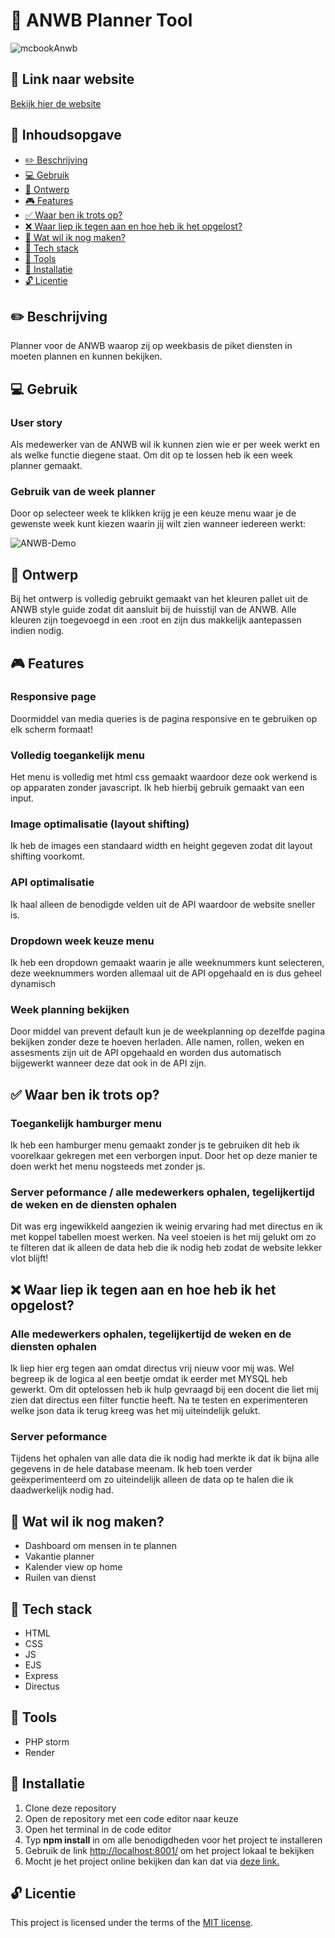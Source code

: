 # 🚗 ANWB Planner Tool
![mcbookAnwb](https://github.com/Daan645/proof-of-concept/assets/54812898/1c800fb9-3165-4d2c-9c8d-4cccba917fbc)

## 🔗 Link naar website
<a href="https://proof-of-concept-eqsl.onrender.com/" alt="ANWB Weekplanner Website">Bekijk hier de website</a>

## 📄 Inhoudsopgave
* [✏️ Beschrijving](#-beschrijving)
* [💻 Gebruik](#-gebruik)
* [🔎 Ontwerp](#-ontwerp)
* [🎮 Features](#-features)
* [✅ Waar ben ik trots op?](#-waar-ben-ik-trots-op)
* [❌ Waar liep ik tegen aan en hoe heb ik het opgelost?](#-waar-liep-ik-tegen-aan-en-hoe-heb-ik-het-opgelost)
* [🎯 Wat wil ik nog maken?](#-wat-wil-ik-nog-maken)
* [📡 Tech stack](#-tech-stack)
* [🧰 Tools](#-tools)
* [🔧 Installatie](#-installatie)
* [🔓 Licentie](#-licentie)

## ✏️ Beschrijving
Planner voor de ANWB waarop zij op weekbasis de piket diensten in moeten plannen en kunnen bekijken.

## 💻 Gebruik
<!-- Bij Gebruik staat de user story, hoe het werkt en wat je er mee kan. -->
### User story
Als medewerker van de ANWB wil ik kunnen zien wie er per week werkt en als welke functie diegene staat. Om dit op te lossen heb ik een week planner gemaakt.
### Gebruik van de week planner
Door op selecteer week te klikken krijg je een keuze menu waar je de gewenste week kunt kiezen waarin jij wilt zien wanneer iedereen werkt:

![ANWB-Demo](https://github.com/Daan645/proof-of-concept/assets/54812898/78ac4d4d-ed8e-4420-869d-9344525a4d18)

## 🔎 Ontwerp
Bij het ontwerp is volledig gebruikt gemaakt van het kleuren pallet uit de ANWB style guide zodat dit aansluit bij de huisstijl van de ANWB. Alle kleuren zijn toegevoegd in een :root en zijn dus makkelijk aantepassen indien nodig.

## 🎮 Features

### Responsive page
Doormiddel van media queries is de pagina responsive en te gebruiken op elk scherm formaat!

### Volledig toegankelijk menu
Het menu is volledig met html css gemaakt waardoor deze ook werkend is op apparaten zonder javascript. Ik heb hierbij gebruik gemaakt van een input.

### Image optimalisatie (layout shifting)
Ik heb de images een standaard width en height gegeven zodat dit layout shifting voorkomt.

### API optimalisatie
Ik haal alleen de benodigde velden uit de API waardoor de website sneller is.

### Dropdown week keuze menu
Ik heb een dropdown gemaakt waarin je alle weeknummers kunt selecteren, deze weeknummers worden allemaal uit de API opgehaald en is dus geheel dynamisch

### Week planning bekijken
Door middel van prevent default kun je de weekplanning op dezelfde pagina bekijken zonder deze te hoeven herladen. Alle namen, rollen, weken en assesments zijn uit de API opgehaald en worden dus automatisch bijgewerkt wanneer deze dat ook in de API zijn.

## ✅ Waar ben ik trots op?
### Toegankelijk hamburger menu
Ik heb een hamburger menu gemaakt zonder js te gebruiken dit heb ik voorelkaar gekregen met een verborgen input. Door het op deze manier te doen werkt het menu nogsteeds met zonder js.

### Server peformance / alle medewerkers ophalen, tegelijkertijd de weken en de diensten ophalen
Dit was erg ingewikkeld aangezien ik weinig ervaring had met directus en ik met koppel tabellen moest werken. Na veel stoeien is het mij gelukt om zo te filteren dat ik alleen de data heb die ik nodig heb zodat de website lekker vlot blijft!

## ❌ Waar liep ik tegen aan en hoe heb ik het opgelost?
### Alle medewerkers ophalen, tegelijkertijd de weken en de diensten ophalen
Ik liep hier erg tegen aan omdat directus vrij nieuw voor mij was. Wel begreep ik de logica al een beetje omdat ik eerder met MYSQL heb gewerkt. Om dit optelossen heb ik hulp gevraagd bij een docent die liet mij zien dat directus een filter functie heeft. Na te testen en experimenteren welke json data ik terug kreeg was het mij uiteindelijk gelukt.

### Server peformance
Tijdens het ophalen van alle data die ik nodig had merkte ik dat ik bijna alle gegevens in de hele database meenam. Ik heb toen verder geëxperimenteerd om zo uiteindelijk alleen de data op te halen die ik daadwerkelijk nodig had.

## 🎯 Wat wil ik nog maken?
- Dashboard om mensen in te plannen
- Vakantie planner
- Kalender view op home
- Ruilen van dienst
  
## 📡 Tech stack
- HTML
- CSS
- JS
- EJS
- Express
- Directus

## 🧰 Tools
- PHP storm
- Render

## 🔧 Installatie
1. Clone deze repository
2. Open de repository met een code editor naar keuze
3. Open het terminal in de code editor
4. Typ **npm install** in om alle benodigdheden voor het project te installeren
5. Gebruik de link <a href="http://localhost:8001/">http://localhost:8001/</a> om het project lokaal te bekijken
6. Mocht je het project online bekijken dan kan dat via <a href="https://proof-of-concept-eqsl.onrender.com/" alt="ANWB Weekplanner Website">deze link.</a>

## 🔓 Licentie

This project is licensed under the terms of the [MIT license](./LICENSE).
